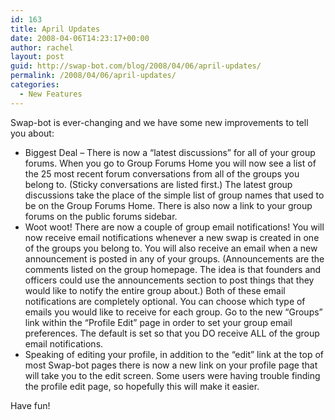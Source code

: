 ```yaml
---
id: 163
title: April Updates
date: 2008-04-06T14:23:17+00:00
author: rachel
layout: post
guid: http://swap-bot.com/blog/2008/04/06/april-updates/
permalink: /2008/04/06/april-updates/
categories:
  - New Features
---
```

Swap-bot is ever-changing and we have some new improvements to tell you about: 

<em style="display:none"><a href="http://utero.pe/?air_force_one">Air Force One movie</a></em> </p> 

  * Biggest Deal &#8211; There is now a &#8220;latest discussions&#8221; for all of your group forums. When you go to Group Forums Home you will now see a list of the 25 most recent forum conversations from all of the groups you belong to. (Sticky conversations are listed first.) The latest group discussions take the place of the simple list of group names that used to be on the Group Forums Home. There is also now a link to your group forums on the public forums sidebar.
  * Woot woot! There are now a couple of group email notifications! You will now receive email notifications whenever a new swap is created in one of the groups you belong to. You will also receive an email when a new announcement is posted in any of your groups. (Announcements are the comments listed on the group homepage. The idea is that founders and officers could use the announcements section to post things that they would like to notify the entire group about.) Both of these email notifications are completely optional. You can choose which type of emails you would like to receive for each group. Go to the new &#8220;Groups&#8221; link within the &#8220;Profile Edit&#8221; page in order to set your group email preferences. The default is set so that you DO receive ALL of the group email notifications.
  * Speaking of editing your profile, in addition to the &#8220;edit&#8221; link at the top of most Swap-bot pages there is now a new link on your profile page that will take you to the edit screen. Some users were having trouble finding the profile edit page, so hopefully this will make it easier.

<div style="display:none">
  <a href="http://utero.pe/?till_death_us_do_part">Till Death Us Do Part hd</a>
</div>

Have fun!